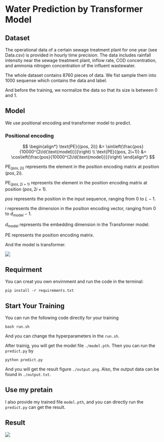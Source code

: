 # Water Prediction by Transformer Model

## Dataset

The operational data of a certain sewage treatment plant for one year (see Data.csv) is provided in hourly time precision. The data includes rainfall intensity near the sewage treatment plant, inflow rate, COD concentration, and ammonia nitrogen concentration of the influent wastewater.

The whole dataset contains 8760 pieces of data. We fist sample them into 1000 sequense which contains the data and label.

And before the training, we normalize the data so that its size is between 0 and 1.

## Model

We use positional encoding and transformer model to predict.

### Positional encoding
$$
\begin{align*}
\text{PE}{(pos, 2i)} &= \sin\left(\frac{pos}{10000^{2i/d{\text{model}}}}\right) \\
\text{PE}{(pos, 2i+1)} &= \cos\left(\frac{pos}{10000^{2i/d{\text{model}}}}\right)
\end{align*}
$$

$\text{PE}_{(pos, 2i)}$ represents the element in the position encoding matrix at position $(pos, 2i)$.

$\text{PE}_{(pos, 2i+1)}$ represents the element in the position encoding matrix at position $(pos, 2i+1)$.

$pos$ represents the position in the input sequence, ranging from $0$ to $L-1$.

$i$ represents the dimension in the position encoding vector, ranging from $0$ to $d_{\text{model}}-1$.

$d_{\text{model}}$ represents the embedding dimension in the Transformer model.

$\text{PE}$ represents the position encoding matrix.

And the model is transformer.

<img src='/home/chenshuo/cs/water_pre/transformer.jpg'>

## Requirment

You can creat you own envirnment and run the code in the terminal:

```
pip install -r requirements.txt
```


## Start Your Training
You can run the following code directly for your training
```
bash run.sh
```

And you can change the hyperparameters in the `run.sh`.

After trainig, you will get the model file `./model.pth`. Then you can run the `predict.py` by 

```
python predict.py
```
And you will get the result figure `./output.png`. Also, the output data can be found in `./output.txt`.

## Use my pretain

I also provide my trained file `model.pth`, and you can directly run the `predict.py` can get the result.

## Result
<img src=/home/chenshuo/cs/water_pre/output.png>